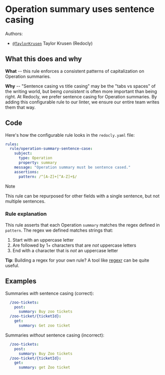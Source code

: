 # Operation summary uses sentence casing

Authors:
- [`@TaylorKrusen`](https://github.com/TaylorKrusen) Taylor Krusen (Redocly) 

## What this does and why

**What** -- this rule enforces a consistent patterns of capitalization on Operation summaries.  

**Why** -- "Sentence casing vs title casing" may be the "tabs vs spaces" of the writing world, but being _consistent_ is often more important than being right. At Redocly, we prefer sentence casing for Operation summaries. By adding this configurable rule to our linter, we ensure our entire team writes them that way.

## Code

Here's how the configurable rule looks in the `redocly.yaml` file:

```yaml
rules:  
  rule/operation-summary-sentence-case:
    subject:
      type: Operation
      property: summary
    message: "Operation summary must be sentence cased."
    assertions: 
      pattern: /^[A-Z]+[^A-Z]+$/
```

> [!NOTE]
This rule can be repurposed for other fields with a single sentence, but not multiple sentences.

### Rule explanation
This rule asserts that each Operation `summary` matches the regex defined in `pattern`. The regex we defined matches strings that:
1. Start with an uppercase letter
2. Are followed by 1+ characters that are _not_ uppercase letters
3. End with a character that is _not_ an uppercase letter
  
**Tip**: Building a regex for your own rule? A tool like [regexr](https://regexr.com/) can be quite useful.

## Examples

Summaries _with_ sentence casing (correct):

```yaml
  /zoo-tickets: 
    post:
      summary: Buy zoo tickets
  /zoo-ticket/{ticketId}:    
    get:
      summary: Get zoo ticket
```

Summaries _without_ sentence casing (incorrect):

```yaml
  /zoo-tickets: 
    post:
      summary: Buy Zoo tickets
  /zoo-ticket/{ticketId}:    
    get:
      summary: get Zoo ticket
```

